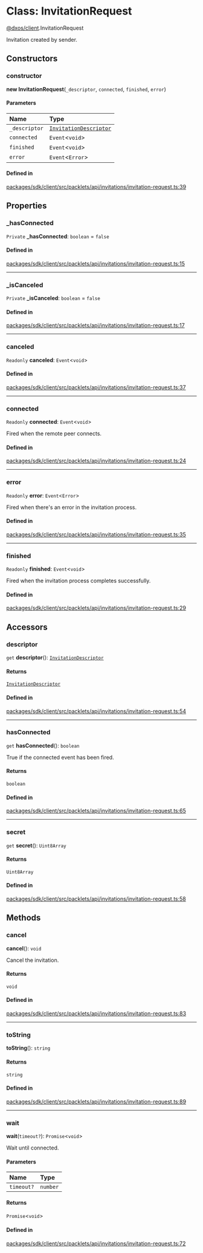 # Class: InvitationRequest

[@dxos/client](../modules/dxos_client.md).InvitationRequest

Invitation created by sender.

## Constructors

### constructor

**new InvitationRequest**(`_descriptor`, `connected`, `finished`, `error`)

#### Parameters

| Name | Type |
| :------ | :------ |
| `_descriptor` | [`InvitationDescriptor`](dxos_client.InvitationDescriptor.md) |
| `connected` | `Event`<`void`\> |
| `finished` | `Event`<`void`\> |
| `error` | `Event`<`Error`\> |

#### Defined in

[packages/sdk/client/src/packlets/api/invitations/invitation-request.ts:39](https://github.com/dxos/dxos/blob/db8188dae/packages/sdk/client/src/packlets/api/invitations/invitation-request.ts#L39)

## Properties

### \_hasConnected

 `Private` **\_hasConnected**: `boolean` = `false`

#### Defined in

[packages/sdk/client/src/packlets/api/invitations/invitation-request.ts:15](https://github.com/dxos/dxos/blob/db8188dae/packages/sdk/client/src/packlets/api/invitations/invitation-request.ts#L15)

___

### \_isCanceled

 `Private` **\_isCanceled**: `boolean` = `false`

#### Defined in

[packages/sdk/client/src/packlets/api/invitations/invitation-request.ts:17](https://github.com/dxos/dxos/blob/db8188dae/packages/sdk/client/src/packlets/api/invitations/invitation-request.ts#L17)

___

### canceled

 `Readonly` **canceled**: `Event`<`void`\>

#### Defined in

[packages/sdk/client/src/packlets/api/invitations/invitation-request.ts:37](https://github.com/dxos/dxos/blob/db8188dae/packages/sdk/client/src/packlets/api/invitations/invitation-request.ts#L37)

___

### connected

 `Readonly` **connected**: `Event`<`void`\>

Fired when the remote peer connects.

#### Defined in

[packages/sdk/client/src/packlets/api/invitations/invitation-request.ts:24](https://github.com/dxos/dxos/blob/db8188dae/packages/sdk/client/src/packlets/api/invitations/invitation-request.ts#L24)

___

### error

 `Readonly` **error**: `Event`<`Error`\>

Fired when there's an error in the invitation process.

#### Defined in

[packages/sdk/client/src/packlets/api/invitations/invitation-request.ts:35](https://github.com/dxos/dxos/blob/db8188dae/packages/sdk/client/src/packlets/api/invitations/invitation-request.ts#L35)

___

### finished

 `Readonly` **finished**: `Event`<`void`\>

Fired when the invitation process completes successfully.

#### Defined in

[packages/sdk/client/src/packlets/api/invitations/invitation-request.ts:29](https://github.com/dxos/dxos/blob/db8188dae/packages/sdk/client/src/packlets/api/invitations/invitation-request.ts#L29)

## Accessors

### descriptor

`get` **descriptor**(): [`InvitationDescriptor`](dxos_client.InvitationDescriptor.md)

#### Returns

[`InvitationDescriptor`](dxos_client.InvitationDescriptor.md)

#### Defined in

[packages/sdk/client/src/packlets/api/invitations/invitation-request.ts:54](https://github.com/dxos/dxos/blob/db8188dae/packages/sdk/client/src/packlets/api/invitations/invitation-request.ts#L54)

___

### hasConnected

`get` **hasConnected**(): `boolean`

True if the connected event has been fired.

#### Returns

`boolean`

#### Defined in

[packages/sdk/client/src/packlets/api/invitations/invitation-request.ts:65](https://github.com/dxos/dxos/blob/db8188dae/packages/sdk/client/src/packlets/api/invitations/invitation-request.ts#L65)

___

### secret

`get` **secret**(): `Uint8Array`

#### Returns

`Uint8Array`

#### Defined in

[packages/sdk/client/src/packlets/api/invitations/invitation-request.ts:58](https://github.com/dxos/dxos/blob/db8188dae/packages/sdk/client/src/packlets/api/invitations/invitation-request.ts#L58)

## Methods

### cancel

**cancel**(): `void`

Cancel the invitation.

#### Returns

`void`

#### Defined in

[packages/sdk/client/src/packlets/api/invitations/invitation-request.ts:83](https://github.com/dxos/dxos/blob/db8188dae/packages/sdk/client/src/packlets/api/invitations/invitation-request.ts#L83)

___

### toString

**toString**(): `string`

#### Returns

`string`

#### Defined in

[packages/sdk/client/src/packlets/api/invitations/invitation-request.ts:89](https://github.com/dxos/dxos/blob/db8188dae/packages/sdk/client/src/packlets/api/invitations/invitation-request.ts#L89)

___

### wait

**wait**(`timeout?`): `Promise`<`void`\>

Wait until connected.

#### Parameters

| Name | Type |
| :------ | :------ |
| `timeout?` | `number` |

#### Returns

`Promise`<`void`\>

#### Defined in

[packages/sdk/client/src/packlets/api/invitations/invitation-request.ts:72](https://github.com/dxos/dxos/blob/db8188dae/packages/sdk/client/src/packlets/api/invitations/invitation-request.ts#L72)
